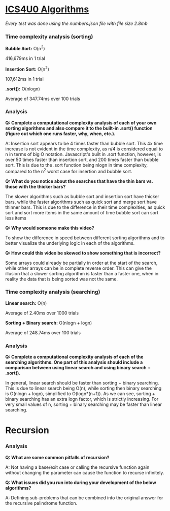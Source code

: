 # [ICS4U0 Algorithms](https://github.com/johnfraserss/ICS4U/wiki/Algorithms)

_Every test was done using the numbers.json file with file size 2.8mb_

### Time complexity analysis (sorting)

**Bubble Sort:** O(n<sup>2</sup>)

416,679ms in 1 trial

**Insertion Sort:** O(n<sup>2</sup>)

107,612ms in 1 trial

**.sort():** O(nlogn)

Average of 347.74ms over 100 trials

### Analysis

**Q: Complete a computational complexity analysis of each of your own sorting algorithms and also compare it to the built-in .sort() function (figure out which one runs faster, why, when, etc.).**

A: Insertion sort appears to be 4 times faster than bubble sort. This 4x time increase is not evident in the time complexity, as n/4 is considered equal to n in terms of big O notation. Javascript's built in .sort function, however, is over 50 times faster than insertion sort, and 200 times faster than bubble sort. This is due to the .sort function being nlogn in time complexity, compared to the n<sup>2</sup> worst case for insertion and bubble sort.

**Q: What do you notice about the searches that have the thin bars vs. those with the thicker bars?**

The slower algorithms such as bubble sort and insertion sort have thicker bars, while the faster algorithms such as quick sort and merge sort have thinner bars. This is due to the difference in their time complexities, as quick sort and sort more items in the same amount of time bubble sort can sort less items

**Q: Why would someone make this video?**

To show the difference in speed between different sorting algorithms and to better visualize the underlying logic in each of the algorithms.

**Q: How could this video be skewed to show something that is incorrect?**

Some arrays could already be partially in order at the start of the search, while other arrays can be in complete reverse order. This can give the illusion that a slower sorting algorithm is faster than a faster one, when in reality the data that is being sorted was not the same.

### Time complexity analysis (searching)

**Linear search:** O(n)

Average of 2.40ms over 1000 trials

**Sorting + Binary search:** O(nlogn + logn)

Average of 248.74ms over 100 trials

### Analysis

**Q: Complete a computational complexity analysis of each of the searching algorithms. One part of this analysis should include a comparison between using linear search and using binary search + .sort().**

In general, linear search should be faster than sorting + binary searching. This is due to linear search being O(n), while sorting then binary searching is O(nlogn + logn), simplified to O(logn\*(n+1)). As we can see, sorting + binary searching has an extra logn factor, which is strictly increasing. For very small values of n, sorting + binary searching may be faster than linear searching.

# Recursion

### Analysis

**Q: What are some common pitfalls of recursion?**

A: Not having a base/exit case or calling the recursive function again without changing the parameter can cause the function to recurse infinitely.

**Q: What issues did you run into during your development of the below algorithms?**

A: Defining sub-problems that can be combined into the original answer for the recursive palindrome function.
